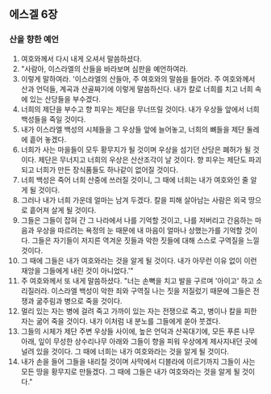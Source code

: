 ## 에스겔 6장

### 산을 향한 예언
1. 여호와께서 다시 내게 오셔서 말씀하셨다.
2. "사람아, 이스라엘의 산들을 바라보며 심판을 예언하여라.
3. 이렇게 말하여라. '이스라엘의 산들아, 주 여호와의 말씀을 들어라. 주 여호와께서 산과 언덕들, 계곡과 산골짜기에 이렇게 말씀하신다. 내가 칼로 너희를 치고 너희 속에 있는 산당들을 부수겠다.
4. 너희의 제단을 부수고 향 피우는 제단을 무너뜨릴 것이다. 내가 우상들 앞에서 너희 백성들을 죽일 것이다.
5. 내가 이스라엘 백성의 시체들을 그 우상들 앞에 늘어놓고, 너희의 뼈들을 제단 둘레에 흩어 놓겠다.
6. 너희가 사는 마을들이 모두 황무지가 될 것이며 우상을 섬기던 산당은 폐허가 될 것이다. 제단은 무너지고 너희의 우상은 산산조각이 날 것이다. 향 피우는 제단도 파괴되고 너희가 만든 장식품들도 하나같이 없어질 것이다.
7. 너희 백성은 죽어 너희 산중에 쓰러질 것이니, 그 때에 너희는 내가 여호와인 줄 알게 될 것이다.
8. 그러나 내가 너희 가운데 얼마는 남겨 두겠다. 칼을 피해 살아남는 사람은 외국 땅으로 흩어져 살게 될 것이다.
9. 그들은 그들이 잡혀 간 그 나라에서 나를 기억할 것이고, 나를 저버리고 간음하는 마음과 우상을 따르려는 욕정의 눈 때문에 내 마음이 얼마나 상했는가를 기억할 것이다. 그들은 자기들이 저지른 역겨운 짓들과 악한 짓들에 대해 스스로 구역질을 느낄 것이다.
10. 그 때에 그들은 내가 여호와라는 것을 알게 될 것이다. 내가 아무런 이유 없이 이런 재앙을 그들에게 내린 것이 아니었다.'"
11. 주 여호와께서 또 내게 말씀하셨다. "너는 손뼉을 치고 발을 구르며 '아이고' 하고 소리질러라. 이스라엘 백성이 악한 죄와 구역질 나는 짓을 저질렀기 때문에 그들은 전쟁과 굶주림과 병으로 죽을 것이다.
12. 멀리 있는 자는 병에 걸려 죽고 가까이 있는 자는 전쟁으로 죽고, 병이나 칼을 피한 자는 굶어 죽을 것이다. 내가 이처럼 내 분노를 그들에게 쏟아 붓겠다.
13. 그들의 시체가 제단 주변 우상들 사이에, 높은 언덕과 산꼭대기에, 모든 푸른 나무 아래, 잎이 무성한 상수리나무 아래와 그들이 향을 피워 우상에게 제사지내던 곳에 널려 있을 것이다. 그 때에 너희는 내가 여호와라는 것을 알게 될 것이다.
14. 내가 손을 들어 그들을 내리칠 것이며 사막에서 디블라에 이르기까지 그들이 사는 모든 땅을 황무지로 만들겠다. 그 때에 그들은 내가 여호와라는 것을 알게 될 것이다."